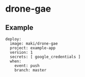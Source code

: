 # drone-gae

## Example
```
deploy:
  image: maki/drone-gae
  project: example-app
  version: 1
  secrets: [ google_credentials ]
  when:
    event: push
    branch: master
```
